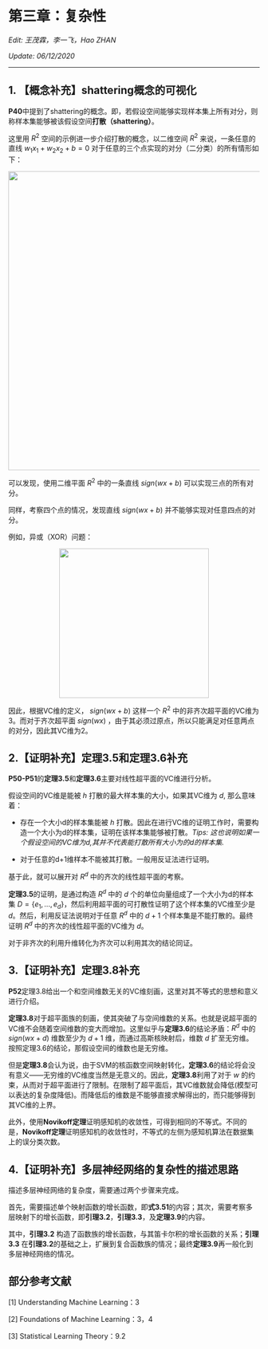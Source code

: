 # 第三章：复杂性

*Edit: 王茂霖，李一飞，Hao ZHAN*

*Update: 06/12/2020*

---

## 1. 【概念补充】shattering概念的可视化

**P40**中提到了shattering的概念。即，若假设空间能够实现样本集上所有对分，则称样本集能够被该假设空间**打散（shattering）**。

这里用 $R^2$ 空间的示例进一步介绍打散的概念，以二维空间 $R^2$ 来说，一条任意的直线 $w_1x_1+w_2x_2+b=0$ 对于任意的三个点实现的对分（二分类）的所有情形如下：

<center><img src="https://gitee.com/haozhan93/image-host/blob/master/mlt/docs/chapter3/img/shattering.png" width= "600"/></center>



可以发现，使用二维平面 $R^2$ 中的一条直线 $sign(wx+b)$ 可以实现三点的所有对分。

同样，考察四个点的情况，发现直线 $sign(wx+b)$ 并不能够实现对任意四点的对分。

例如，异或（XOR）问题：

<center><img src="hhttps://gitee.com/haozhan93/image-host/blob/master/mlt/docs/chapter3/img/xor.png" width= "300"/></center>



因此，根据VC维的定义， $sign(wx+b)$ 这样一个 $R^2$ 中的非齐次超平面的VC维为3。而对于齐次超平面 $sign(wx)$ ，由于其必须过原点，所以只能满足对任意两点的对分，因此其VC维为2。

## 2.【证明补充】定理3.5和定理3.6补充

**P50-P51**的**定理3.5**和**定理3.6**主要对线性超平面的VC维进行分析。

假设空间的VC维是能被 $h$ 打散的最大样本集的大小，如果其VC维为 $d$, 那么意味着：

- 存在一个大小d的样本集能被 $h$ 打散。因此在进行VC维的证明工作时，需要构造一个大小为d的样本集，证明在该样本集能够被打散。*Tips: 这也说明如果一个假设空间的VC维为d,其并不代表能打散所有大小为的d的样本集.*

- 对于任意的d+1维样本不能被其打散。一般用反证法进行证明。

基于此，就可以展开对 $R^d$ 中的齐次的线性超平面的考察。

**定理3.5**的证明，是通过构造 $R^d$ 中的 $d$ 个的单位向量组成了一个大小为d的样本集 $D=\{e_1,...,e_d\}$，然后利用超平面的可打散性证明了这个样本集的VC维至少是 $d$。然后，利用反证法说明对于任意 $R^d$ 中的 $d+1$ 个样本集是不能打散的。最终证明 $R^d$ 中的齐次的线性超平面的VC维为 $d$。

对于非齐次的利用升维转化为齐次可以利用其次的结论同证。

## 3.【证明补充】定理3.8补充

**P52**定理3.8给出一个和空间维数无关的VC维刻画，这里对其不等式的思想和意义进行介绍。

**定理3.8**对于超平面族的刻画，使其突破了与空间维数的关系。也就是说超平面的VC维不会随着空间维数的变大而增加。这里似乎与**定理3.6**的结论矛盾：$R^d$ 中的 $sign(wx+d)$ 维数至少为 $d+1$ 维，而通过高斯核映射后，维数 $d$ 扩至无穷维。按照定理3.6的结论，那假设空间的维数也是无穷维。

但是**定理3.8**会认为说，由于SVM的核函数空间映射转化，**定理3.6**的结论将会没有意义——无穷维的VC维度当然是无意义的。因此，**定理3.8**利用了对于 $w$ 的约束，从而对于超平面进行了限制。在限制了超平面后，其VC维数就会降低(模型可以表达的复杂度降低)。而降低后的维数是不能够直接求解得出的，而只能够得到其VC维的上界。

此外，使用**Novikoff定理**证明感知机的收敛性，可得到相同的不等式。不同的是，**Novikoff定理**证明感知机的收敛性时，不等式的左侧为感知机算法在数据集上的误分类次数。

## 4.【证明补充】多层神经网络的复杂性的描述思路

描述多层神经网络的复杂度，需要通过两个步骤来完成。

首先，需要描述单个映射函数的增长函数，即**式3.51**的内容；其次，需要考察多层映射下的增长函数，即**引理3.2**，**引理3.3**，及**定理3.9**的内容。

其中，**引理3.2** 构造了函数族的增长函数，与其笛卡尔积的增长函数的关系；**引理3.3** 在**引理3.2**的基础之上，扩展到复合函数族的情况；最终**定理3.9**再一般化到多层神经网络的情况。



## 部分参考文献

[1] Understanding Machine Learning：3

[2] Foundations of Machine Learning：3，4

[3] Statistical Learning Theory：9.2